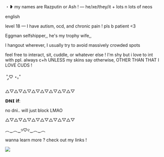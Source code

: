 ・❥ my names are Razputin or Ash ! — he/xe/they/it + lots n lots of neos

english

level 18 — I have autism, ocd, and chronic pain ! pls b patient <3

Eggman selfshipper,, he's my trophy wife,,

I hangout wherever, I usually try to avoid massively crowded spots

feel free to interact, sit, cuddle, or whatever else ! I'm shy but i love to int with ppl. always c+h UNLESS my skins say otherwise, OTHER THAN THAT I LOVE CUDS !

​ ˚ ༘♡ ⋆｡˚

△▽△▽△▽△▽△▽△▽△▽△▽

𝗗𝗡𝗜 𝗶𝗳:

no dni.. will just block LMAO

△▽△▽△▽△▽△▽△▽△▽△▽

︵‿︵‿୨♡୧‿︵‿︵

wanna learn more ? check out my links !

![](https://static.wikia.nocookie.net/sonic/images/a/a7/Robotnik_48.png/revision/latest?cb=20151218134517])

